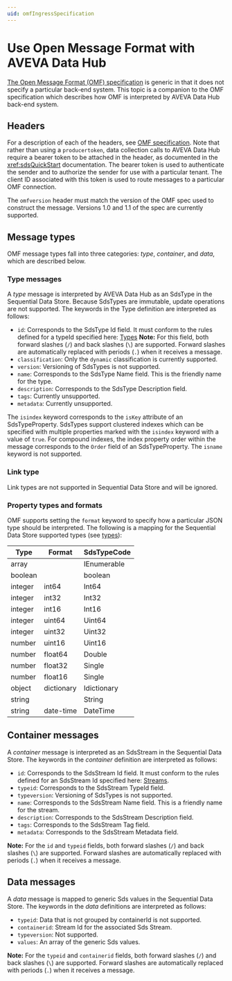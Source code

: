 ```yaml
---
uid: omfIngressSpecification
---
```


# Use Open Message Format with AVEVA Data Hub

[The Open Message Format (OMF) specification](https://docs.osisoft.com/bundle/omf/) is generic in that it does not specify a particular back-end system. This topic is a companion to the OMF specification which describes how OMF is interpreted by AVEVA Data Hub back-end system. 

## Headers

For a description of each of the headers, see [OMF specification](https://docs.osisoft.com/bundle/omf/). Note that rather than using a ``producertoken``, data collection calls to AVEVA Data Hub require a bearer token to be attached in the header, as documented in the <xref:sdsQuickStart> documentation. The bearer token is used to authenticate the sender and to authorize the sender for use with a particular tenant. The client ID associated with this token is used to route messages to a particular OMF connection.

The ``omfversion`` header must match the version of the OMF spec used to construct the message. Versions 1.0 and 1.1 of the spec are currently supported. 

## Message types

OMF message types fall into three categories: *type*, *container*, and *data*, which are described below. 

### Type messages

A *type* message is interpreted by AVEVA Data Hub as an SdsType in the Sequential Data Store. Because SdsTypes are immutable, update operations are not supported. The keywords in the Type definition are interpreted as follows:

- ``id``: Corresponds to the SdsType Id field. It must conform to the rules defined for a typeId specified here: [Types](xref:sdsTypes)
  **Note:** For this field, both forward slashes (`/`) and back slashes (`\`) are supported. Forward slashes are automatically replaced with periods (`.`) when it receives a message.
- ``classification``: Only the ``dynamic`` classification is currently supported.
- ``version``: Versioning of SdsTypes is not supported.
- ``name``: Corresponds to the SdsType Name field. This is the friendly name for the type.
- ``description``: Corresponds to the SdsType Description field. 
- ``tags``: Currently unsupported.
- ``metadata``: Currently unsupported.

The ``isindex`` keyword corresponds to the ``isKey`` attribute of an SdsTypeProperty. SdsTypes support clustered indexes which can be specified with multiple properties marked with the ``isindex`` keyword with a value of ``true``. For compound indexes, the index property order within the message corresponds to the ``Order`` field of an SdsTypeProperty. The ``isname`` keyword is not supported.

### Link type

Link types are not supported in Sequential Data Store and will be ignored.

### Property types and formats

OMF supports setting the ``format`` keyword to specify how a particular JSON type should be interpreted. The following is a mapping for the Sequential Data Store supported types (see [types](xref:sdsTypes)):

Type     | Format     | SdsTypeCode
-------- | ---------- | -----------
array    |            | IEnumerable
boolean  |            | boolean
integer  | int64      | Int64
integer  | int32      | Int32
integer  | int16      | Int16
integer  | uint64     | Uint64
integer  | uint32     | Uint32
number   | uint16     | Uint16
number   | float64    | Double
number   | float32    | Single
number   | float16    | Single
object   | dictionary | Idictionary
string   |            | String
string   | date-time  | DateTime


## Container messages

A *container* message is interpreted as an SdsStream in the Sequential Data Store. The keywords in the *container* definition are interpreted as follows:

- ``id``: Corresponds to the SdsStream Id field. It must conform to the rules defined for an SdsStream Id specified here: [Streams](xref:sdsStreams#streams).
- ``typeid``: Corresponds to the SdsStream TypeId field.
- ``typeversion``: Versioning of SdsTypes is not supported.
- ``name``: Corresponds to the SdsStream Name field. This is a friendly name for the stream.
- ``description``: Corresponds to the SdsStream Description field.
- ``tags``: Corresponds to the SdsStream Tag field. 
- ``metadata``: Corresponds to the SdsStream Metadata field.        

**Note:** For the `id` and `typeid` fields, both forward slashes (`/`) and back slashes (`\`) are supported. Forward slashes are automatically replaced with periods (`.`) when it receives a message.

## Data messages

A *data* message is mapped to generic Sds values in the Sequential Data Store. The keywords in the *data* definitions are interpreted as follows:

- ``typeid``: Data that is not grouped by containerId is not supported.
- ``containerid``: Stream Id for the associated Sds Stream.
- ``typeversion``: Not supported.
- ``values``: An array of the generic Sds values.

**Note:** For the `typeid` and `containerid` fields, both forward slashes (`/`) and back slashes (`\`) are supported. Forward slashes are automatically replaced with periods (`.`) when it receives a message.
